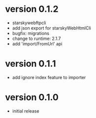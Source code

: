 # version 0.1.2
- starskywebftpcli
- add json export for starskyWebHtmlCli
- bugfix: migrations
- change to runtime: 2.1.7
- add 'import/FromUrl' api

# version 0.1.1
- add ignore index feature to importer

# version 0.1.0
- initial release
